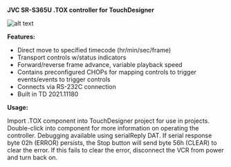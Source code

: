 **JVC SR-S365U .TOX controller for TouchDesigner**

![alt text](https://i.imgur.com/fvHVwEJ.png)

**Features:**
- Direct move to specified timecode (hr/min/sec/frame)
- Transport controls w/status indicators
- Forward/reverse frame advance, variable playback speed
- Contains preconfigured CHOPs for mapping controls to trigger events/events to trigger controls
- Connects via RS-232C connection
- Built in TD 2021.11180




**Usage:**

Import .TOX component into TouchDesigner project for use in projects.
Double-click into component for more information on operating the controller.
Debugging available using serialReply DAT.
If serial response byte 02h (ERROR) persists, the Stop button will send byte 56h (CLEAR) to clear the error.
If this fails to clear the error, disconnect the VCR from power and turn back on.
